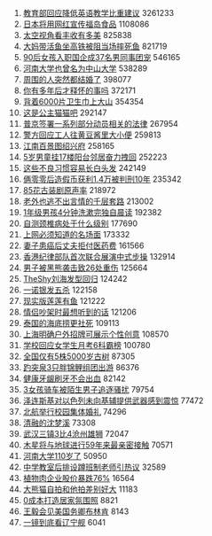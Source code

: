 1. [教育部回应降低英语教学比重建议](https://s.weibo.com//weibo?q=%23%E6%95%99%E8%82%B2%E9%83%A8%E5%9B%9E%E5%BA%94%E9%99%8D%E4%BD%8E%E8%8B%B1%E8%AF%AD%E6%95%99%E5%AD%A6%E6%AF%94%E9%87%8D%E5%BB%BA%E8%AE%AE%23&t=31&band_rank=1&Refer=top) 3261233
2. [日本将用网红宣传福岛食品](https://s.weibo.com//weibo?q=%23%E6%97%A5%E6%9C%AC%E5%B0%86%E7%94%A8%E7%BD%91%E7%BA%A2%E5%AE%A3%E4%BC%A0%E7%A6%8F%E5%B2%9B%E9%A3%9F%E5%93%81%23&t=31&band_rank=1&Refer=top) 1108086
3. [太空视角看丰收有多美](https://s.weibo.com//weibo?q=%23%E5%A4%AA%E7%A9%BA%E8%A7%86%E8%A7%92%E7%9C%8B%E4%B8%B0%E6%94%B6%E6%9C%89%E5%A4%9A%E7%BE%8E%23&t=31&band_rank=3&Refer=top) 825838
4. [大妈带活鱼坐高铁被阻当场摔死鱼](https://s.weibo.com//weibo?q=%23%E5%A4%A7%E5%A6%88%E5%B8%A6%E6%B4%BB%E9%B1%BC%E5%9D%90%E9%AB%98%E9%93%81%E8%A2%AB%E9%98%BB%E5%BD%93%E5%9C%BA%E6%91%94%E6%AD%BB%E9%B1%BC%23&t=31&band_rank=4&Refer=top) 821719
5. [90后女孩入职国企成37名男同事团宠](https://s.weibo.com//weibo?q=%2390%E5%90%8E%E5%A5%B3%E5%AD%A9%E5%85%A5%E8%81%8C%E5%9B%BD%E4%BC%81%E6%88%9037%E5%90%8D%E7%94%B7%E5%90%8C%E4%BA%8B%E5%9B%A2%E5%AE%A0%23&t=31&band_rank=5&Refer=top) 546165
6. [河南大学也曾名为中山大学](https://s.weibo.com//weibo?q=%23%E6%B2%B3%E5%8D%97%E5%A4%A7%E5%AD%A6%E4%B9%9F%E6%9B%BE%E5%90%8D%E4%B8%BA%E4%B8%AD%E5%B1%B1%E5%A4%A7%E5%AD%A6%23&t=31&band_rank=2&Refer=top) 538289
7. [周围的人突然都结婚了](https://s.weibo.com//weibo?q=%23%E5%91%A8%E5%9B%B4%E7%9A%84%E4%BA%BA%E7%AA%81%E7%84%B6%E9%83%BD%E7%BB%93%E5%A9%9A%E4%BA%86%23&t=31&band_rank=6&Refer=top) 398077
8. [你有多年后才释怀的事吗](https://s.weibo.com//weibo?q=%23%E4%BD%A0%E6%9C%89%E5%A4%9A%E5%B9%B4%E5%90%8E%E6%89%8D%E9%87%8A%E6%80%80%E7%9A%84%E4%BA%8B%E5%90%97%23&t=31&band_rank=8&Refer=top) 372171
9. [背着6000片卫生巾上大山](https://s.weibo.com//weibo?q=%23%E8%83%8C%E7%9D%806000%E7%89%87%E5%8D%AB%E7%94%9F%E5%B7%BE%E4%B8%8A%E5%A4%A7%E5%B1%B1%23&t=31&band_rank=9&Refer=top) 354354
10. [这是公主猫猫吧](https://s.weibo.com//weibo?q=%23%E8%BF%99%E6%98%AF%E5%85%AC%E4%B8%BB%E7%8C%AB%E7%8C%AB%E5%90%A7%23&t=31&band_rank=8&Refer=top) 292147
11. [普京签署一系列部分动员相关的法律](https://s.weibo.com//weibo?q=%23%E6%99%AE%E4%BA%AC%E7%AD%BE%E7%BD%B2%E4%B8%80%E7%B3%BB%E5%88%97%E9%83%A8%E5%88%86%E5%8A%A8%E5%91%98%E7%9B%B8%E5%85%B3%E7%9A%84%E6%B3%95%E5%BE%8B%23&t=31&band_rank=12&Refer=top) 267954
12. [警方回应工人往黄豆酱里大小便](https://s.weibo.com//weibo?q=%23%E8%AD%A6%E6%96%B9%E5%9B%9E%E5%BA%94%E5%B7%A5%E4%BA%BA%E5%BE%80%E9%BB%84%E8%B1%86%E9%85%B1%E9%87%8C%E5%A4%A7%E5%B0%8F%E4%BE%BF%23&t=31&band_rank=13&Refer=top) 259813
13. [江南百景图绍兴府](https://s.weibo.com//weibo?q=%23%E6%B1%9F%E5%8D%97%E7%99%BE%E6%99%AF%E5%9B%BE%E7%BB%8D%E5%85%B4%E5%BA%9C%23&t=31&band_rank=14&Refer=top) 258165
14. [5岁男童挂17楼阳台邻居奋力拽回](https://s.weibo.com//weibo?q=%235%E5%B2%81%E7%94%B7%E7%AB%A5%E6%8C%8217%E6%A5%BC%E9%98%B3%E5%8F%B0%E9%82%BB%E5%B1%85%E5%A5%8B%E5%8A%9B%E6%8B%BD%E5%9B%9E%23&t=31&band_rank=12&Refer=top) 252223
15. [这些不良习惯容易长白头发](https://s.weibo.com//weibo?q=%23%E8%BF%99%E4%BA%9B%E4%B8%8D%E8%89%AF%E4%B9%A0%E6%83%AF%E5%AE%B9%E6%98%93%E9%95%BF%E7%99%BD%E5%A4%B4%E5%8F%91%23&t=31&band_rank=15&Refer=top) 242149
16. [俩零零后造假币获利1.4万被判刑10年](https://s.weibo.com//weibo?q=%23%E4%BF%A9%E9%9B%B6%E9%9B%B6%E5%90%8E%E9%80%A0%E5%81%87%E5%B8%81%E8%8E%B7%E5%88%A91.4%E4%B8%87%E8%A2%AB%E5%88%A4%E5%88%9110%E5%B9%B4%23&t=31&band_rank=17&Refer=top) 235342
17. [85花古装剧原声率](https://s.weibo.com//weibo?q=%2385%E8%8A%B1%E5%8F%A4%E8%A3%85%E5%89%A7%E5%8E%9F%E5%A3%B0%E7%8E%87%23&t=31&band_rank=13&Refer=top) 218972
18. [老外也逃不出言情的千层套路](https://s.weibo.com//weibo?q=%23%E8%80%81%E5%A4%96%E4%B9%9F%E9%80%83%E4%B8%8D%E5%87%BA%E8%A8%80%E6%83%85%E7%9A%84%E5%8D%83%E5%B1%82%E5%A5%97%E8%B7%AF%23&t=31&band_rank=18&Refer=top) 213002
19. [1年级男孩4分钟洗漱完独自晨读](https://s.weibo.com//weibo?q=%231%E5%B9%B4%E7%BA%A7%E7%94%B7%E5%AD%A94%E5%88%86%E9%92%9F%E6%B4%97%E6%BC%B1%E5%AE%8C%E7%8B%AC%E8%87%AA%E6%99%A8%E8%AF%BB%23&t=31&band_rank=20&Refer=top) 192382
20. [自测颈椎病处于什么级别](https://s.weibo.com//weibo?q=%23%E8%87%AA%E6%B5%8B%E9%A2%88%E6%A4%8E%E7%97%85%E5%A4%84%E4%BA%8E%E4%BB%80%E4%B9%88%E7%BA%A7%E5%88%AB%23&t=31&band_rank=22&Refer=top) 177690
21. [上网必须知道的名场面](https://s.weibo.com//weibo?q=%23%E4%B8%8A%E7%BD%91%E5%BF%85%E9%A1%BB%E7%9F%A5%E9%81%93%E7%9A%84%E5%90%8D%E5%9C%BA%E9%9D%A2%23&t=31&band_rank=23&Refer=top) 173332
22. [妻子患癌后丈夫拒付医药费](https://s.weibo.com//weibo?q=%23%E5%A6%BB%E5%AD%90%E6%82%A3%E7%99%8C%E5%90%8E%E4%B8%88%E5%A4%AB%E6%8B%92%E4%BB%98%E5%8C%BB%E8%8D%AF%E8%B4%B9%23&t=31&band_rank=24&Refer=top) 161566
23. [香港纪律部队首次联合展演中式步操](https://s.weibo.com//weibo?q=%23%E9%A6%99%E6%B8%AF%E7%BA%AA%E5%BE%8B%E9%83%A8%E9%98%9F%E9%A6%96%E6%AC%A1%E8%81%94%E5%90%88%E5%B1%95%E6%BC%94%E4%B8%AD%E5%BC%8F%E6%AD%A5%E6%93%8D%23&t=31&band_rank=26&Refer=top) 132914
24. [男子被黑熊袭击致26处重伤](https://s.weibo.com//weibo?q=%23%E7%94%B7%E5%AD%90%E8%A2%AB%E9%BB%91%E7%86%8A%E8%A2%AD%E5%87%BB%E8%87%B426%E5%A4%84%E9%87%8D%E4%BC%A4%23&t=31&band_rank=28&Refer=top) 125664
25. [TheShy刘海发型回归](https://s.weibo.com//weibo?q=%23TheShy%E5%88%98%E6%B5%B7%E5%8F%91%E5%9E%8B%E5%9B%9E%E5%BD%92%23&t=31&band_rank=29&Refer=top) 124242
26. [一诺银发五杀](https://s.weibo.com//weibo?q=%23%E4%B8%80%E8%AF%BA%E9%93%B6%E5%8F%91%E4%BA%94%E6%9D%80%23&t=31&band_rank=30&Refer=top) 122158
27. [现实版莲莲有鱼](https://s.weibo.com//weibo?q=%23%E7%8E%B0%E5%AE%9E%E7%89%88%E8%8E%B2%E8%8E%B2%E6%9C%89%E9%B1%BC%23&t=31&band_rank=24&Refer=top) 121222
28. [情侣吵架时最想听到的话](https://s.weibo.com//weibo?q=%23%E6%83%85%E4%BE%A3%E5%90%B5%E6%9E%B6%E6%97%B6%E6%9C%80%E6%83%B3%E5%90%AC%E5%88%B0%E7%9A%84%E8%AF%9D%23&t=31&band_rank=29&Refer=top) 121206
29. [泰国的海底捞更社死](https://s.weibo.com//weibo?q=%23%E6%B3%B0%E5%9B%BD%E7%9A%84%E6%B5%B7%E5%BA%95%E6%8D%9E%E6%9B%B4%E7%A4%BE%E6%AD%BB%23&t=31&band_rank=32&Refer=top) 109113
30. [上海明确户外招牌可展示个性创意](https://s.weibo.com//weibo?q=%23%E4%B8%8A%E6%B5%B7%E6%98%8E%E7%A1%AE%E6%88%B7%E5%A4%96%E6%8B%9B%E7%89%8C%E5%8F%AF%E5%B1%95%E7%A4%BA%E4%B8%AA%E6%80%A7%E5%88%9B%E6%84%8F%23&t=31&band_rank=33&Refer=top) 108570
31. [学校回应女学生月考6科霸榜](https://s.weibo.com//weibo?q=%23%E5%AD%A6%E6%A0%A1%E5%9B%9E%E5%BA%94%E5%A5%B3%E5%AD%A6%E7%94%9F%E6%9C%88%E8%80%836%E7%A7%91%E9%9C%B8%E6%A6%9C%23&t=31&band_rank=11&Refer=top) 100780
32. [全国仅有5株5000岁古树](https://s.weibo.com//weibo?q=%23%E5%85%A8%E5%9B%BD%E4%BB%85%E6%9C%895%E6%A0%AA5000%E5%B2%81%E5%8F%A4%E6%A0%91%23&t=31&band_rank=37&Refer=top) 87305
33. [趵突泉3只胖锦鲤组团出游](https://s.weibo.com//weibo?q=%23%E8%B6%B5%E7%AA%81%E6%B3%893%E5%8F%AA%E8%83%96%E9%94%A6%E9%B2%A4%E7%BB%84%E5%9B%A2%E5%87%BA%E6%B8%B8%23&t=31&band_rank=38&Refer=top) 86376
34. [健康牙龈刷牙不会出血](https://s.weibo.com//weibo?q=%23%E5%81%A5%E5%BA%B7%E7%89%99%E9%BE%88%E5%88%B7%E7%89%99%E4%B8%8D%E4%BC%9A%E5%87%BA%E8%A1%80%23&t=31&band_rank=39&Refer=top) 82142
35. [3女孩骑车被陌生男子追逐骚扰](https://s.weibo.com//weibo?q=%233%E5%A5%B3%E5%AD%A9%E9%AA%91%E8%BD%A6%E8%A2%AB%E9%99%8C%E7%94%9F%E7%94%B7%E5%AD%90%E8%BF%BD%E9%80%90%E9%AA%9A%E6%89%B0%23&t=31&band_rank=41&Refer=top) 79754
36. [泽连斯基对以色列未向基辅提供武器感到震惊](https://s.weibo.com//weibo?q=%23%E6%B3%BD%E8%BF%9E%E6%96%AF%E5%9F%BA%E5%AF%B9%E4%BB%A5%E8%89%B2%E5%88%97%E6%9C%AA%E5%90%91%E5%9F%BA%E8%BE%85%E6%8F%90%E4%BE%9B%E6%AD%A6%E5%99%A8%E6%84%9F%E5%88%B0%E9%9C%87%E6%83%8A%23&t=31&band_rank=42&Refer=top) 77472
37. [北航举行校园集体婚礼](https://s.weibo.com//weibo?q=%23%E5%8C%97%E8%88%AA%E4%B8%BE%E8%A1%8C%E6%A0%A1%E5%9B%AD%E9%9B%86%E4%BD%93%E5%A9%9A%E7%A4%BC%23&t=31&band_rank=45&Refer=top) 74296
38. [清融的沈梦溪](https://s.weibo.com//weibo?q=%23%E6%B8%85%E8%9E%8D%E7%9A%84%E6%B2%88%E6%A2%A6%E6%BA%AA%23&t=31&band_rank=46&Refer=top) 73308
39. [武汉三镇3比4沧州雄狮](https://s.weibo.com//weibo?q=%23%E6%AD%A6%E6%B1%89%E4%B8%89%E9%95%873%E6%AF%944%E6%B2%A7%E5%B7%9E%E9%9B%84%E7%8B%AE%23&t=31&band_rank=46&Refer=top) 72047
40. [木星将与地球进行59年来最亲密接触](https://s.weibo.com//weibo?q=%23%E6%9C%A8%E6%98%9F%E5%B0%86%E4%B8%8E%E5%9C%B0%E7%90%83%E8%BF%9B%E8%A1%8C59%E5%B9%B4%E6%9D%A5%E6%9C%80%E4%BA%B2%E5%AF%86%E6%8E%A5%E8%A7%A6%23&t=31&band_rank=42&Refer=top) 70571
41. [河南大学110岁了](https://s.weibo.com//weibo?q=%23%E6%B2%B3%E5%8D%97%E5%A4%A7%E5%AD%A6110%E5%B2%81%E4%BA%86%23&t=31&band_rank=46&Refer=top) 50950
42. [中学教室后排设蹲班制老师引热议](https://s.weibo.com//weibo?q=%23%E4%B8%AD%E5%AD%A6%E6%95%99%E5%AE%A4%E5%90%8E%E6%8E%92%E8%AE%BE%E8%B9%B2%E7%8F%AD%E5%88%B6%E8%80%81%E5%B8%88%E5%BC%95%E7%83%AD%E8%AE%AE%23&t=31&band_rank=17&Refer=top) 32589
43. [植物肉企业股价暴跌76%](https://s.weibo.com//weibo?q=%23%E6%A4%8D%E7%89%A9%E8%82%89%E4%BC%81%E4%B8%9A%E8%82%A1%E4%BB%B7%E6%9A%B4%E8%B7%8C76%25%23&t=31&band_rank=25&Refer=top) 16564
44. [大熊猫自拍和他拍差别好大](https://s.weibo.com//weibo?q=%E5%A4%A7%E7%86%8A%E7%8C%AB%E8%87%AA%E6%8B%8D%E5%92%8C%E4%BB%96%E6%8B%8D%E5%B7%AE%E5%88%AB%E5%A5%BD%E5%A4%A7&t=31&band_rank=42&Refer=top) 11183
45. [0成本打造居家氛围照](https://s.weibo.com//weibo?q=%230%E6%88%90%E6%9C%AC%E6%89%93%E9%80%A0%E5%B1%85%E5%AE%B6%E6%B0%9B%E5%9B%B4%E7%85%A7%23&t=31&band_rank=49&Refer=top) 8821
46. [王毅会见美国务卿布林肯](https://s.weibo.com//weibo?q=%23%E7%8E%8B%E6%AF%85%E4%BC%9A%E8%A7%81%E7%BE%8E%E5%9B%BD%E5%8A%A1%E5%8D%BF%E5%B8%83%E6%9E%97%E8%82%AF%23&t=31&band_rank=50&Refer=top) 8143
47. [一镜到底看辽宁舰](https://s.weibo.com//weibo?q=%23%E4%B8%80%E9%95%9C%E5%88%B0%E5%BA%95%E7%9C%8B%E8%BE%BD%E5%AE%81%E8%88%B0%23&t=31&band_rank=50&Refer=top) 6041
